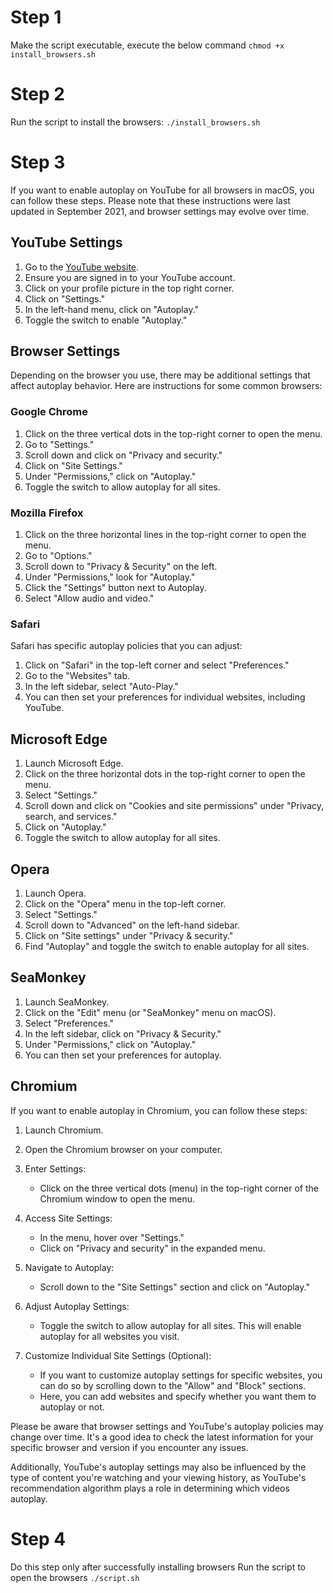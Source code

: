 # Step 1
Make the script executable, execute the below command
`chmod +x install_browsers.sh`

# Step 2
Run the script to install the browsers:
`./install_browsers.sh`

# Step 3
If you want to enable autoplay on YouTube for all browsers in macOS, you can follow these steps. Please note that these instructions were last updated in September 2021, and browser settings may evolve over time.

## YouTube Settings

1. Go to the [YouTube website](https://www.youtube.com).
2. Ensure you are signed in to your YouTube account.
3. Click on your profile picture in the top right corner.
4. Click on "Settings."
5. In the left-hand menu, click on "Autoplay."
6. Toggle the switch to enable "Autoplay."

## Browser Settings

Depending on the browser you use, there may be additional settings that affect autoplay behavior. Here are instructions for some common browsers:

### Google Chrome

1. Click on the three vertical dots in the top-right corner to open the menu.
2. Go to "Settings."
3. Scroll down and click on "Privacy and security."
4. Click on "Site Settings."
5. Under "Permissions," click on "Autoplay."
6. Toggle the switch to allow autoplay for all sites.

### Mozilla Firefox

1. Click on the three horizontal lines in the top-right corner to open the menu.
2. Go to "Options."
3. Scroll down to "Privacy & Security" on the left.
4. Under "Permissions," look for "Autoplay."
5. Click the "Settings" button next to Autoplay.
6. Select "Allow audio and video."

### Safari

Safari has specific autoplay policies that you can adjust:

1. Click on "Safari" in the top-left corner and select "Preferences."
2. Go to the "Websites" tab.
3. In the left sidebar, select "Auto-Play."
4. You can then set your preferences for individual websites, including YouTube.


## Microsoft Edge

1. Launch Microsoft Edge.
2. Click on the three horizontal dots in the top-right corner to open the menu.
3. Select "Settings."
4. Scroll down and click on "Cookies and site permissions" under "Privacy, search, and services."
5. Click on "Autoplay."
6. Toggle the switch to allow autoplay for all sites.

## Opera

1. Launch Opera.
2. Click on the "Opera" menu in the top-left corner.
3. Select "Settings."
4. Scroll down to "Advanced" on the left-hand sidebar.
5. Click on "Site settings" under "Privacy & security."
6. Find "Autoplay" and toggle the switch to enable autoplay for all sites.

## SeaMonkey

1. Launch SeaMonkey.
2. Click on the "Edit" menu (or "SeaMonkey" menu on macOS).
3. Select "Preferences."
4. In the left sidebar, click on "Privacy & Security."
5. Under "Permissions," click on "Autoplay."
6. You can then set your preferences for autoplay.

## Chromium

If you want to enable autoplay in Chromium, you can follow these steps:

1. Launch Chromium.
2. Open the Chromium browser on your computer.
3. Enter Settings:
   - Click on the three vertical dots (menu) in the top-right corner of the Chromium window to open the menu.

4. Access Site Settings:
   - In the menu, hover over "Settings."
   - Click on "Privacy and security" in the expanded menu.

5. Navigate to Autoplay:
   - Scroll down to the "Site Settings" section and click on "Autoplay."

6. Adjust Autoplay Settings:
   - Toggle the switch to allow autoplay for all sites. This will enable autoplay for all websites you visit.

7. Customize Individual Site Settings (Optional):
   - If you want to customize autoplay settings for specific websites, you can do so by scrolling down to the "Allow" and "Block" sections.
   - Here, you can add websites and specify whether you want them to autoplay or not.


Please be aware that browser settings and YouTube's autoplay policies may change over time. It's a good idea to check the latest information for your specific browser and version if you encounter any issues.

Additionally, YouTube's autoplay settings may also be influenced by the type of content you're watching and your viewing history, as YouTube's recommendation algorithm plays a role in determining which videos autoplay.

# Step 4
Do this step only after successfully installing browsers
Run the script to open the browsers
`./script.sh`
